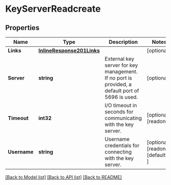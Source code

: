 # KeyServerReadcreate

## Properties

Name | Type | Description | Notes
------------ | ------------- | ------------- | -------------
**Links** | [**InlineResponse201Links**](inline_response_201__links.md) |  | [optional] 
**Server** | **string** | External key server for key management. If no port is provided, a default port of 5696 is used. | [optional] 
**Timeout** | **int32** | I/O timeout in seconds for communicating with the key server. | [optional] [readonly] 
**Username** | **string** | Username credentials for connecting with the key server. | [optional] [readonly] [default to ]

[[Back to Model list]](../README.md#documentation-for-models) [[Back to API list]](../README.md#documentation-for-api-endpoints) [[Back to README]](../README.md)


